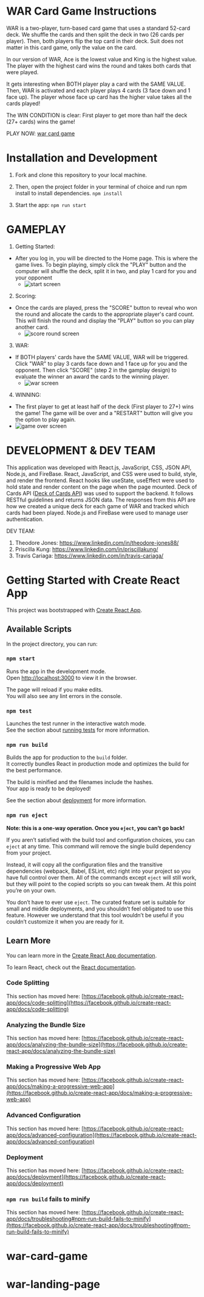 # WAR Card Game Instructions
WAR is a two-player, turn-based card game that uses a standard 52-card deck. We shuffle the cards and then split the deck in two (26 cards per player).
Then, both players flip the top card in their deck. Suit does not matter in this card game, only the value on the card.

In our version of WAR, Ace is the lowest value and King is the highest value. The player with the highest card wins the round and takes both cards that were played.

It gets interesting when BOTH player play a card with the SAME VALUE. Then, WAR is activated and each player plays 4 cards (3 face down and 1 face up).
The player whose face up card has the higher value takes all the cards played! 

The WIN CONDITION is clear: First player to get more than half the deck (27+ cards) wins the game!

PLAY NOW: [war card game](https://war-card-game-ten.vercel.app/home)

# Installation and Development
1) Fork and clone this repository to your local machine. 

2) Then, open the project folder in your terminal of choice and run npm install to install dependencies. 
`npm install`

3) Start the app:
`npm run start`

# GAMEPLAY
1. Getting Started:
  - After you log in, you will be directed to the Home page. This is where the game lives. To begin playing,
    simply click the "PLAY" button and the computer will shuffle the deck, split it in two, and play 1 card for you and your opponent
    - ![start screen](https://github.com/FoolyTD/war-card-game/blob/main/design/gameplay/SC-00.jpg)

2. Scoring:
  - Once the cards are played, press the "SCORE" button to reveal who won the round and allocate the cards to the appropriate player's card count. This will
      finish the round and display the "PLAY" button so you can play another card.
    - ![score round screen](https://github.com/FoolyTD/war-card-game/blob/main/design/gameplay/SC-01.jpg)
3. WAR: 
  - If BOTH players' cards have the SAME VALUE, WAR will be triggered. Click "WAR" to play 3 cards face down and 1 face up for you and the opponent. Then click "SCORE"
    (step 2 in the gamplay design) to evaluate the winner an award the cards to the winning player.
    - ![war screen](https://github.com/FoolyTD/war-card-game/blob/main/design/gameplay/SC-02.jpg)
4. WINNING:
  - The first player to get at least half of the deck (First player to 27+) wins the game! The game will be over and a "RESTART" button will give you the option to play again.
  -  ![game over screen](https://github.com/FoolyTD/war-card-game/blob/main/design/gameplay/SC-03.jpg)

# DEVELOPMENT & DEV TEAM
This application was developed with React.js, JavaScript, CSS, JSON API, Node.js, and FireBase. React, JavaScript, and CSS were used to build, style, and render the frontend. React hooks like useState, useEffect were used to hold state and render content on the page when the page mounted. Deck of Cards API ([Deck of Cards API](http://deckofcardsapi.com/)) was used to support the backend. It follows RESTful guidelines and returns JSON data. The responses from this API are how we created a unique deck for each game of WAR and tracked which cards had been played. Node.js and FireBase were used to manage user authentication. 

DEV TEAM:
1. Theodore Jones: https://www.linkedin.com/in/theodore-jones88/
2. Priscilla Kung: https://www.linkedin.com/in/priscillakung/
3. Travis Cariaga: https://www.linkedin.com/in/travis-cariaga/

# Getting Started with Create React App

This project was bootstrapped with [Create React App](https://github.com/facebook/create-react-app).

## Available Scripts

In the project directory, you can run:

### `npm start`

Runs the app in the development mode.\
Open [http://localhost:3000](http://localhost:3000) to view it in the browser.

The page will reload if you make edits.\
You will also see any lint errors in the console.

### `npm test`

Launches the test runner in the interactive watch mode.\
See the section about [running tests](https://facebook.github.io/create-react-app/docs/running-tests) for more information.

### `npm run build`

Builds the app for production to the `build` folder.\
It correctly bundles React in production mode and optimizes the build for the best performance.

The build is minified and the filenames include the hashes.\
Your app is ready to be deployed!

See the section about [deployment](https://facebook.github.io/create-react-app/docs/deployment) for more information.

### `npm run eject`

**Note: this is a one-way operation. Once you `eject`, you can’t go back!**

If you aren’t satisfied with the build tool and configuration choices, you can `eject` at any time. This command will remove the single build dependency from your project.

Instead, it will copy all the configuration files and the transitive dependencies (webpack, Babel, ESLint, etc) right into your project so you have full control over them. All of the commands except `eject` will still work, but they will point to the copied scripts so you can tweak them. At this point you’re on your own.

You don’t have to ever use `eject`. The curated feature set is suitable for small and middle deployments, and you shouldn’t feel obligated to use this feature. However we understand that this tool wouldn’t be useful if you couldn’t customize it when you are ready for it.

## Learn More

You can learn more in the [Create React App documentation](https://facebook.github.io/create-react-app/docs/getting-started).

To learn React, check out the [React documentation](https://reactjs.org/).

### Code Splitting

This section has moved here: [https://facebook.github.io/create-react-app/docs/code-splitting](https://facebook.github.io/create-react-app/docs/code-splitting)

### Analyzing the Bundle Size

This section has moved here: [https://facebook.github.io/create-react-app/docs/analyzing-the-bundle-size](https://facebook.github.io/create-react-app/docs/analyzing-the-bundle-size)

### Making a Progressive Web App

This section has moved here: [https://facebook.github.io/create-react-app/docs/making-a-progressive-web-app](https://facebook.github.io/create-react-app/docs/making-a-progressive-web-app)

### Advanced Configuration

This section has moved here: [https://facebook.github.io/create-react-app/docs/advanced-configuration](https://facebook.github.io/create-react-app/docs/advanced-configuration)

### Deployment

This section has moved here: [https://facebook.github.io/create-react-app/docs/deployment](https://facebook.github.io/create-react-app/docs/deployment)

### `npm run build` fails to minify

This section has moved here: [https://facebook.github.io/create-react-app/docs/troubleshooting#npm-run-build-fails-to-minify](https://facebook.github.io/create-react-app/docs/troubleshooting#npm-run-build-fails-to-minify)
# war-card-game
# war-landing-page
